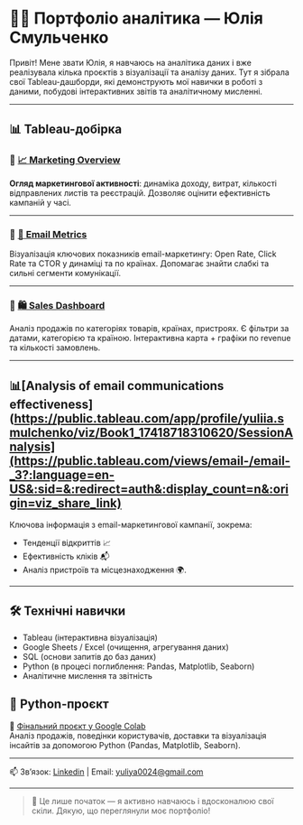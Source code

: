 # 👩‍💻 Портфоліо аналітика — Юлія Смульченко

Привіт! Мене звати Юлія, я навчаюсь на аналітика даних і вже реалізувала кілька проєктів з візуалізації та аналізу даних. Тут я зібрала свої Tableau-дашборди, які демонструють мої навички в роботі з даними, побудові інтерактивних звітів та аналітичному мисленні.

---

## 📊 Tableau-добірка

### 🔸 [📈 Marketing Overview](https://public.tableau.com/app/profile/yuliia.smulchenko/viz/MarketingOverview_17436058147740/Dashboard1)
**Огляд маркетингової активності**: динаміка доходу, витрат, кількості відправлених листів та реєстрацій. Дозволяє оцінити ефективність кампаній у часі.

---

### 🔸 [💌 Email Metrics](https://public.tableau.com/app/profile/yuliia.smulchenko/viz/EmailMetrics_17421393484340/EmailMetrics)
Візуалізація ключових показників email-маркетингу: Open Rate, Click Rate та CTOR у динаміці та по країнах. Допомагає знайти слабкі та сильні сегменти комунікації.

---

### 🔸 [🛍 Sales Dashboard](https://public.tableau.com/app/profile/yuliia.smulchenko/viz/Sales_17420559496140/Sales)
Аналіз продажів по категоріях товарів, країнах, пристроях. Є фільтри за датами, категорією та країною. Інтерактивна карта + графіки по revenue та кількості замовлень.

---

## 📊[Analysis of email communications effectiveness](https://public.tableau.com/app/profile/yuliia.smulchenko/viz/Book1_17418718310620/SessionAnalysis](https://public.tableau.com/views/email-/email-_3?:language=en-US&:sid=&:redirect=auth&:display_count=n&:origin=viz_share_link)
Ключова інформація з email-маркетингової кампанії, зокрема:
- Тенденції відкриттів 📈
- Ефективність кліків 📬
- Аналіз пристроїв та місцезнаходження 🌍.

---

## 🛠 Технічні навички

- Tableau (інтерактивна візуалізація)
- Google Sheets / Excel (очищення, агрегування даних)
- SQL (основи запитів до баз даних)
- Python (в процесі поглиблення: Pandas, Matplotlib, Seaborn)
- Аналітичне мислення та звітність

## 🐍 Python-проєкт

🔗 [Фінальний проєкт у Google Colab](https://colab.research.google.com/drive/1fdW0Ks0yzKh_DwyQmkXnegTY0uIBl8F3?usp=sharing)  
Аналіз продажів, поведінки користувачів, доставки та візуалізація інсайтів за допомогою Python (Pandas, Matplotlib, Seaborn).

---

📫 Зв’язок: [Linkedin](www.linkedin.com/in/yuliya-smylchenko-9a11b718b) | Email: yuliya0024@gmail.com

---

> 🌱 Це лише початок — я активно навчаюсь і вдосконалюю свої скіли. Дякую, що переглянули моє портфоліо!
